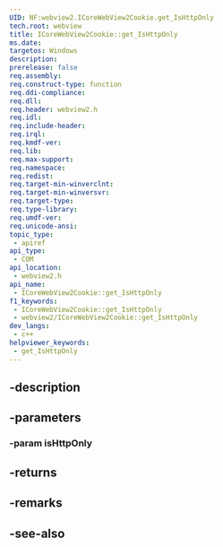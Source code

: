 ```yaml
---
UID: NF:webview2.ICoreWebView2Cookie.get_IsHttpOnly
tech.root: webview
title: ICoreWebView2Cookie::get_IsHttpOnly
ms.date: 
targetos: Windows
description: 
prerelease: false
req.assembly: 
req.construct-type: function
req.ddi-compliance: 
req.dll: 
req.header: webview2.h
req.idl: 
req.include-header: 
req.irql: 
req.kmdf-ver: 
req.lib: 
req.max-support: 
req.namespace: 
req.redist: 
req.target-min-winverclnt: 
req.target-min-winversvr: 
req.target-type: 
req.type-library: 
req.umdf-ver: 
req.unicode-ansi: 
topic_type:
 - apiref
api_type:
 - COM
api_location:
 - webview2.h
api_name:
 - ICoreWebView2Cookie::get_IsHttpOnly
f1_keywords:
 - ICoreWebView2Cookie::get_IsHttpOnly
 - webview2/ICoreWebView2Cookie::get_IsHttpOnly
dev_langs:
 - c++
helpviewer_keywords:
 - get_IsHttpOnly
---
```


## -description

## -parameters

### -param isHttpOnly

## -returns

## -remarks

## -see-also

